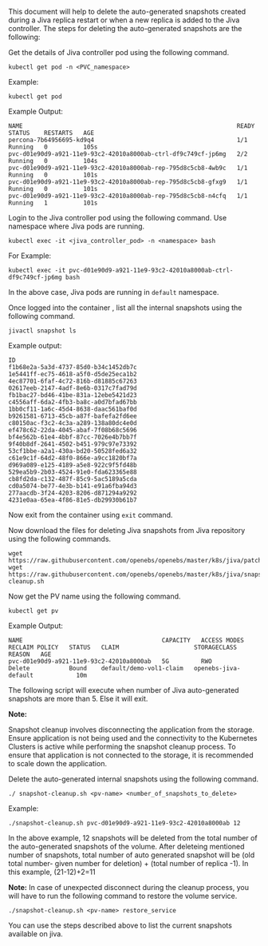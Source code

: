 This document will help to delete the auto-generated snapshots created during a Jiva replica restart or when a new replica is added to the Jiva controller. The steps for deleting the auto-generated snapshots are the following:

Get the details of Jiva controller pod using the following command.

```
kubectl get pod -n <PVC_namespace>
```
Example: 
```
kubectl get pod
```
Example Output:
```
NAME                                                            READY   STATUS    RESTARTS   AGE
percona-7b64956695-kd9q4                                        1/1     Running   0          105s
pvc-d01e90d9-a921-11e9-93c2-42010a8000ab-ctrl-df9c749cf-jp6mg   2/2     Running   0          104s
pvc-d01e90d9-a921-11e9-93c2-42010a8000ab-rep-795d8c5cb8-4wb9c   1/1     Running   0          101s
pvc-d01e90d9-a921-11e9-93c2-42010a8000ab-rep-795d8c5cb8-gfxg9   1/1     Running   0          101s
pvc-d01e90d9-a921-11e9-93c2-42010a8000ab-rep-795d8c5cb8-n4cfq   1/1     Running   1          101s
```

Login to the Jiva controller pod using the following command. Use namespace where Jiva pods are running.
```
kubectl exec -it <jiva_controller_pod> -n <namespace> bash 
```

For Example:
```
kubectl exec -it pvc-d01e90d9-a921-11e9-93c2-42010a8000ab-ctrl-df9c749cf-jp6mg bash
```

In the above case, Jiva pods are running in `default` namespace.

Once logged into the container , list all the internal snapshots using the following command.

```
jivactl snapshot ls
```
Example output:
```
ID
f1b68e2a-5a3d-4737-85d0-b34c1452db7c
1e5441ff-ec75-4618-a5f0-d5de25eca1b2
4ec87701-6faf-4c72-816b-d81885c67263
02617eeb-2147-4adf-8e6b-0317c7fad79d
fb1bac27-bd46-41be-831a-12ebe5421d23
c4556aff-6da2-4fb3-ba8c-a0d7bfad67bb
1bb0cf11-1a6c-45d4-8638-daac561baf0d
b9261581-6713-45cb-a87f-bafefa2fd6ee
c80150ac-f3c2-4c3a-a289-138a80dc4e0d
ef478c62-22da-4045-abaf-7f08b68c5696
bf4e562b-61e4-4bbf-87cc-7026e4b7bb7f
9f40b8df-2641-4502-b451-979c97e73392
53cf1bbe-a2a1-430a-bd20-50528fed6a32
c61e9c1f-64d2-48f0-866e-a9cc1820bf7a
d969a089-e125-4189-a5e8-922c9f5fd48b
529ea5b9-2b03-4524-91e0-fda623365e88
cb8fd2da-c132-487f-85c9-5ac5189a5cda
cd0a5074-be77-4e3b-b141-e91a6fba94d3
277aacdb-3f24-4203-8206-d871294a9292
4231e0aa-65ea-4f86-81e5-db29930b61b7
```

Now exit from the container using `exit` command.

Now download the files for deleting Jiva snapshots from Jiva repository using the following commands.
```
wget https://raw.githubusercontent.com/openebs/openebs/master/k8s/jiva/patch.json
wget https://raw.githubusercontent.com/openebs/openebs/master/k8s/jiva/snapshot-cleanup.sh
```

Now get the PV name using the following command.
```
kubectl get pv
```
Example Output:
```
NAME                                       CAPACITY   ACCESS MODES   RECLAIM POLICY   STATUS   CLAIM                     STORAGECLASS           REASON   AGE
pvc-d01e90d9-a921-11e9-93c2-42010a8000ab   5G         RWO            Delete           Bound    default/demo-vol1-claim   openebs-jiva-default            10m
```

The following script will execute when number of Jiva auto-generated snapshots are more than 5. Else it will exit. 

**Note:**

Snapshot cleanup involves disconnecting the application from the storage. Ensure application is not being used and the connectivity to the Kubernetes Clusters is active while performing the snapshot cleanup process. To ensure that application is not connected to the storage, it is recommended to scale down the application.

Delete the auto-generated internal snapshots using the following command.

```
./ snapshot-cleanup.sh <pv-name> <number_of_snapshots_to_delete>
```

Example:

```
./snapshot-cleanup.sh pvc-d01e90d9-a921-11e9-93c2-42010a8000ab 12
```

In the above example, 12 snapshots will be deleted from the total number of the auto-generated snapshots of the volume. After deleteing mentioned number of snapshots, total number of auto generated snapshot will be (old total number- given number for deletion) + (total number of replica -1). In this example, (21-12)+2=11

**Note:** In case of unexpected disconnect during the cleanup process, you will have to run the following command to restore the volume service.
```
./snapshot-cleanup.sh <pv-name> restore_service
```

You can use the steps described above to list the current snapshots available on jiva.
